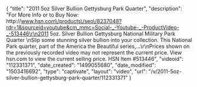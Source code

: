 {
    "title": "2011 5oz Silver Bullion Gettysburg Park Quarter",
    "description": "For More Info or to Buy Now: http:\/\/www.hsn.com\/products\/seo\/8237048?rdr=1&sourceid=youtube&cm_mmc=Social-_-Youtube-_-ProductVideo-_-513446\r\n2011 5oz. Silver Bullion Gettysburg National Military Park Quarter  \nSlip some stunning silver bullion into your collection. This National Park quarter, part of the America the Beautiful series,...\r\nPrices shown on the previously recorded video may not represent the current price.  View hsn.com to view the current selling price. HSN Item #513446",
    "videoid": "112331371",
    "date_created": "1499055680",
    "date_modified": "1503416692",
    "type": "captivate",
    "layout": "video",
    "url": "\/v\/2011-5oz-silver-bullion-gettysburg-park-quarter\/112331371"
}